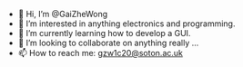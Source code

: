 - 👋 Hi, I’m @GaiZheWong
- 👀 I’m interested in anything electronics and programming.
- 🌱 I’m currently learning how to develop a GUI.
- 💞️ I’m looking to collaborate on anything really ...
- 📫 How to reach me: gzw1c20@soton.ac.uk

<!---
GaiZheWong/GaiZheWong is a ✨ special ✨ repository because its `README.md` (this file) appears on your GitHub profile.
You can click the Preview link to take a look at your changes.
--->
